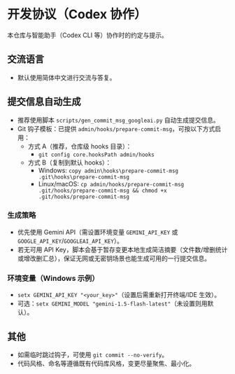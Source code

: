 # 开发协议（Codex 协作）

本仓库与智能助手（Codex CLI 等）协作时的约定与提示。

## 交流语言

- 默认使用简体中文进行交流与答复。

## 提交信息自动生成

- 推荐使用脚本 `scripts/gen_commit_msg_googleai.py` 自动生成提交信息。
- Git 钩子模板：已提供 `admin/hooks/prepare-commit-msg`，可按以下方式启用：
  - 方式 A（推荐，仓库级 hooks 目录）：
    - `git config core.hooksPath admin/hooks`
  - 方式 B（复制到默认 hooks）：
    - Windows: `copy admin\hooks\prepare-commit-msg .git\hooks\prepare-commit-msg`
    - Linux/macOS: `cp admin/hooks/prepare-commit-msg .git/hooks/prepare-commit-msg && chmod +x .git/hooks/prepare-commit-msg`

### 生成策略

- 优先使用 Gemini API（需设置环境变量 `GEMINI_API_KEY` 或 `GOOGLE_API_KEY`/`GOOGLEAI_API_KEY`）。
- 若无可用 API Key，脚本会基于暂存变更本地生成简洁摘要（文件数/增删统计或增改删汇总），保证无网或无密钥场景也能生成可用的一行提交信息。

### 环境变量（Windows 示例）

- `setx GEMINI_API_KEY "<your_key>"`（设置后需重新打开终端/IDE 生效）。
- 可选：`setx GEMINI_MODEL "gemini-1.5-flash-latest"`（未设置则用默认）。

## 其他

- 如需临时跳过钩子，可使用 `git commit --no-verify`。
- 代码风格、命名等遵循既有代码库风格，变更尽量聚焦、最小化。
